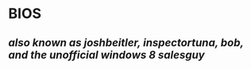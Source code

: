 BIOS
====
*also known as joshbeitler, inspectortuna, bob, and the unofficial windows 8 salesguy*
----
